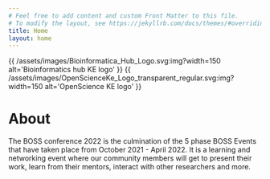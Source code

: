 ```yaml
---
# Feel free to add content and custom Front Matter to this file.
# To modify the layout, see https://jekyllrb.com/docs/themes/#overriding-theme-defaults
title: Home
layout: home
---
```



{{ /assets/images/Bioinformatica_Hub_Logo.svg:img?width=150 alt='Bioinformatics hub KE logo' }}
{{ /assets/images/OpenScienceKe_Logo_transparent_regular.svg:img?width=150 alt='OpenScience KE logo' }}

# About

The BOSS conference 2022 is the culmination of the 5 phase BOSS Events that have taken place from October 2021 - April 2022. 
It is a learning and networking event where our community members will get to present their work, learn from their mentors, 
interact with other researchers and more.
